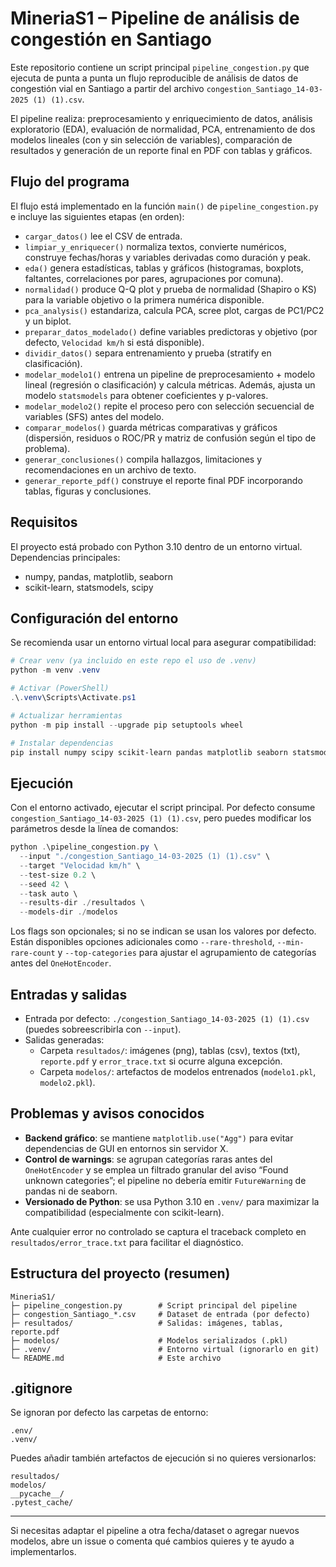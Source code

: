 # MineriaS1 – Pipeline de análisis de congestión en Santiago

Este repositorio contiene un script principal `pipeline_congestion.py` que ejecuta de punta a punta un flujo reproducible de análisis de datos de congestión vial en Santiago a partir del archivo `congestion_Santiago_14-03-2025 (1) (1).csv`.

El pipeline realiza: preprocesamiento y enriquecimiento de datos, análisis exploratorio (EDA), evaluación de normalidad, PCA, entrenamiento de dos modelos lineales (con y sin selección de variables), comparación de resultados y generación de un reporte final en PDF con tablas y gráficos.

## Flujo del programa

El flujo está implementado en la función `main()` de `pipeline_congestion.py` e incluye las siguientes etapas (en orden):

- `cargar_datos()` lee el CSV de entrada.
- `limpiar_y_enriquecer()` normaliza textos, convierte numéricos, construye fechas/horas y variables derivadas como duración y peak.
- `eda()` genera estadísticas, tablas y gráficos (histogramas, boxplots, faltantes, correlaciones por pares, agrupaciones por comuna).
- `normalidad()` produce Q-Q plot y prueba de normalidad (Shapiro o KS) para la variable objetivo o la primera numérica disponible.
- `pca_analysis()` estandariza, calcula PCA, scree plot, cargas de PC1/PC2 y un biplot.
- `preparar_datos_modelado()` define variables predictoras y objetivo (por defecto, `Velocidad km/h` si está disponible).
- `dividir_datos()` separa entrenamiento y prueba (stratify en clasificación).
- `modelar_modelo1()` entrena un pipeline de preprocesamiento + modelo lineal (regresión o clasificación) y calcula métricas. Además, ajusta un modelo `statsmodels` para obtener coeficientes y p-valores.
- `modelar_modelo2()` repite el proceso pero con selección secuencial de variables (SFS) antes del modelo.
- `comparar_modelos()` guarda métricas comparativas y gráficos (dispersión, residuos o ROC/PR y matriz de confusión según el tipo de problema).
- `generar_conclusiones()` compila hallazgos, limitaciones y recomendaciones en un archivo de texto.
- `generar_reporte_pdf()` construye el reporte final PDF incorporando tablas, figuras y conclusiones.

## Requisitos

El proyecto está probado con Python 3.10 dentro de un entorno virtual. Dependencias principales:

- numpy, pandas, matplotlib, seaborn
- scikit-learn, statsmodels, scipy

## Configuración del entorno

Se recomienda usar un entorno virtual local para asegurar compatibilidad:

```powershell
# Crear venv (ya incluido en este repo el uso de .venv)
python -m venv .venv

# Activar (PowerShell)
.\.venv\Scripts\Activate.ps1

# Actualizar herramientas
python -m pip install --upgrade pip setuptools wheel

# Instalar dependencias
pip install numpy scipy scikit-learn pandas matplotlib seaborn statsmodels
```

## Ejecución

Con el entorno activado, ejecutar el script principal. Por defecto consume `congestion_Santiago_14-03-2025 (1) (1).csv`, pero puedes modificar los parámetros desde la línea de comandos:

```powershell
python .\pipeline_congestion.py \
  --input "./congestion_Santiago_14-03-2025 (1) (1).csv" \
  --target "Velocidad km/h" \
  --test-size 0.2 \
  --seed 42 \
  --task auto \
  --results-dir ./resultados \
  --models-dir ./modelos
```

Los flags son opcionales; si no se indican se usan los valores por defecto. Están disponibles opciones adicionales como `--rare-threshold`, `--min-rare-count` y `--top-categories` para ajustar el agrupamiento de categorías antes del `OneHotEncoder`.

## Entradas y salidas

- Entrada por defecto: `./congestion_Santiago_14-03-2025 (1) (1).csv` (puedes sobreescribirla con `--input`).
- Salidas generadas:
  - Carpeta `resultados/`: imágenes (png), tablas (csv), textos (txt), `reporte.pdf` y `error_trace.txt` si ocurre alguna excepción.
  - Carpeta `modelos/`: artefactos de modelos entrenados (`modelo1.pkl`, `modelo2.pkl`).

## Problemas y avisos conocidos

- **Backend gráfico**: se mantiene `matplotlib.use("Agg")` para evitar dependencias de GUI en entornos sin servidor X.
- **Control de warnings**: se agrupan categorías raras antes del `OneHotEncoder` y se emplea un filtrado granular del aviso “Found unknown categories”; el pipeline no debería emitir `FutureWarning` de pandas ni de seaborn.
- **Versionado de Python**: se usa Python 3.10 en `.venv/` para maximizar la compatibilidad (especialmente con scikit-learn).

Ante cualquier error no controlado se captura el traceback completo en `resultados/error_trace.txt` para facilitar el diagnóstico.

## Estructura del proyecto (resumen)

```
MineriaS1/
├─ pipeline_congestion.py        # Script principal del pipeline
├─ congestion_Santiago_*.csv     # Dataset de entrada (por defecto)
├─ resultados/                   # Salidas: imágenes, tablas, reporte.pdf
├─ modelos/                      # Modelos serializados (.pkl)
├─ .venv/                        # Entorno virtual (ignorarlo en git)
└─ README.md                     # Este archivo
```

## .gitignore

Se ignoran por defecto las carpetas de entorno:

```
.env/
.venv/
```

Puedes añadir también artefactos de ejecución si no quieres versionarlos:

```
resultados/
modelos/
__pycache__/
.pytest_cache/
```

---

Si necesitas adaptar el pipeline a otra fecha/dataset o agregar nuevos modelos, abre un issue o comenta qué cambios quieres y te ayudo a implementarlos.